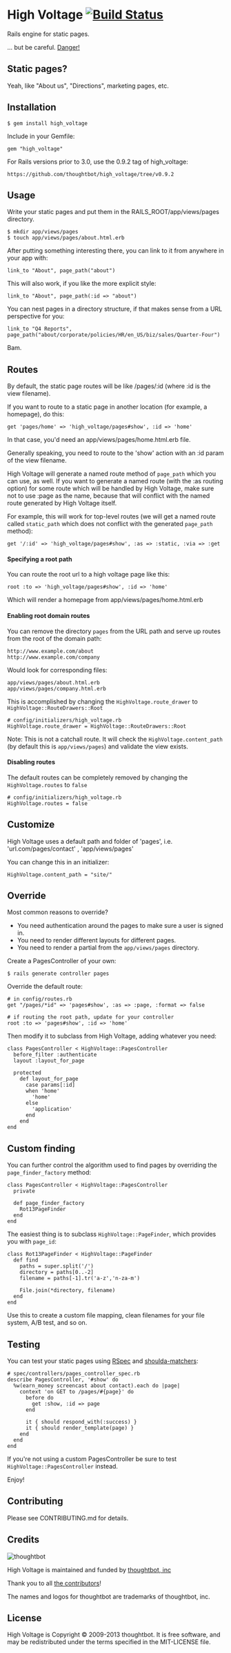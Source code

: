 # High Voltage [![Build Status](https://travis-ci.org/thoughtbot/high_voltage.png)](http://travis-ci.org/thoughtbot/high_voltage)

Rails engine for static pages.

... but be careful. [Danger!](http://www.youtube.com/watch?v=HD5tnb2RBYg)

Static pages?
-------------

Yeah, like "About us", "Directions", marketing pages, etc.

Installation
------------

    $ gem install high_voltage

Include in your Gemfile:

    gem "high_voltage"

For Rails versions prior to 3.0, use the 0.9.2 tag of high_voltage:

    https://github.com/thoughtbot/high_voltage/tree/v0.9.2

Usage
-----

Write your static pages and put them in the RAILS_ROOT/app/views/pages directory.

    $ mkdir app/views/pages
    $ touch app/views/pages/about.html.erb

After putting something interesting there, you can link to it from anywhere in your app with:

    link_to "About", page_path("about")

This will also work, if you like the more explicit style:

    link_to "About", page_path(:id => "about")

You can nest pages in a directory structure, if that makes sense from a URL perspective for you:

    link_to "Q4 Reports", page_path("about/corporate/policies/HR/en_US/biz/sales/Quarter-Four")

Bam.

Routes
------

By default, the static page routes will be like /pages/:id (where :id is the view filename).

If you want to route to a static page in another location (for example, a homepage), do this:

    get 'pages/home' => 'high_voltage/pages#show', :id => 'home'

In that case, you'd need an app/views/pages/home.html.erb file.

Generally speaking, you need to route to the 'show' action with an :id param of the view filename.

High Voltage will generate a named route method of `page_path` which you can use, as well.  If you
want to generate a named route (with the :as routing option) for some route which will be handled
by High Voltage, make sure not to use :page as the name, because that will conflict with the named
route generated by High Voltage itself.

For example, this will work for top-level routes (we will
get a named route called `static_path` which does not conflict with the generated `page_path` method):

    get '/:id' => 'high_voltage/pages#show', :as => :static, :via => :get

#### Specifying a root path

You can route the root url to a high voltage page like this:

    root :to => 'high_voltage/pages#show', :id => 'home'

Which will render a homepage from app/views/pages/home.html.erb

#### Enabling root domain routes

You can remove the directory `pages` from the URL path and serve up routes from 
the root of the domain path:

    http://www.example.com/about
    http://www.example.com/company

Would look for corresponding files:

    app/views/pages/about.html.erb
    app/views/pages/company.html.erb

This is accomplished by changing the `HighVoltage.route_drawer` to `HighVoltage::RouteDrawers::Root`

    # config/initializers/high_voltage.rb
    HighVoltage.route_drawer = HighVoltage::RouteDrawers::Root

Note: This is not a catchall route. It will check the `HighVoltage.content_path` 
(by default this is `app/views/pages`) and validate the view exists.

#### Disabling routes

The default routes can be completely removed by changing the
`HighVoltage.routes` to `false`

    # config/initializers/high_voltage.rb
    HighVoltage.routes = false

Customize
--------

High Voltage uses a default path and folder of 'pages', i.e. 'url.com/pages/contact' , 'app/views/pages'

You can change this in an initializer:

    HighVoltage.content_path = "site/"

Override
--------

Most common reasons to override?

  * You need authentication around the pages to make sure a user is signed in.
  * You need to render different layouts for different pages.
  * You need to render a partial from the `app/views/pages` directory.

Create a PagesController of your own:

    $ rails generate controller pages

Override the default route:

    # in config/routes.rb
    get "/pages/*id" => 'pages#show', :as => :page, :format => false

    # if routing the root path, update for your controller
    root :to => 'pages#show', :id => 'home'

Then modify it to subclass from High Voltage, adding whatever you need:

    class PagesController < HighVoltage::PagesController
      before_filter :authenticate
      layout :layout_for_page

      protected
        def layout_for_page
          case params[:id]
          when 'home'
            'home'
          else
            'application'
          end
        end
    end

Custom finding
--------------

You can further control the algorithm used to find pages by overriding
the `page_finder_factory` method:

    class PagesController < HighVoltage::PagesController
      private

      def page_finder_factory
        Rot13PageFinder
      end
    end

The easiest thing is to subclass `HighVoltage::PageFinder`, which
provides you with `page_id`:

    class Rot13PageFinder < HighVoltage::PageFinder
      def find
        paths = super.split('/')
        directory = paths[0..-2]
        filename = paths[-1].tr('a-z','n-za-m')

        File.join(*directory, filename)
      end
    end

Use this to create a custom file mapping, clean filenames for your file
system, A/B test, and so on.

Testing
-------

You can test your static pages using [RSpec](https://github.com/rspec/rspec-rails) 
and [shoulda-matchers](https://github.com/thoughtbot/shoulda-matchers):

    # spec/controllers/pages_controller_spec.rb
    describe PagesController, '#show' do
      %w(earn_money screencast about contact).each do |page|
        context 'on GET to /pages/#{page}' do
          before do
            get :show, :id => page
          end

          it { should respond_with(:success) }
          it { should render_template(page) }
        end
      end
    end

If you're not using a custom PagesController be sure to test
`HighVoltage::PagesController` instead.

Enjoy!

Contributing
------------

Please see CONTRIBUTING.md for details.

Credits
-------

![thoughtbot](http://thoughtbot.com/images/tm/logo.png)

High Voltage is maintained and funded by [thoughtbot, inc](http://thoughtbot.com/community)

Thank you to all [the contributors](https://github.com/thoughtbot/high_voltage/contributors)!

The names and logos for thoughtbot are trademarks of thoughtbot, inc.

License
-------

High Voltage is Copyright © 2009-2013 thoughtbot. It is free software, and may
be redistributed under the terms specified in the MIT-LICENSE file.

